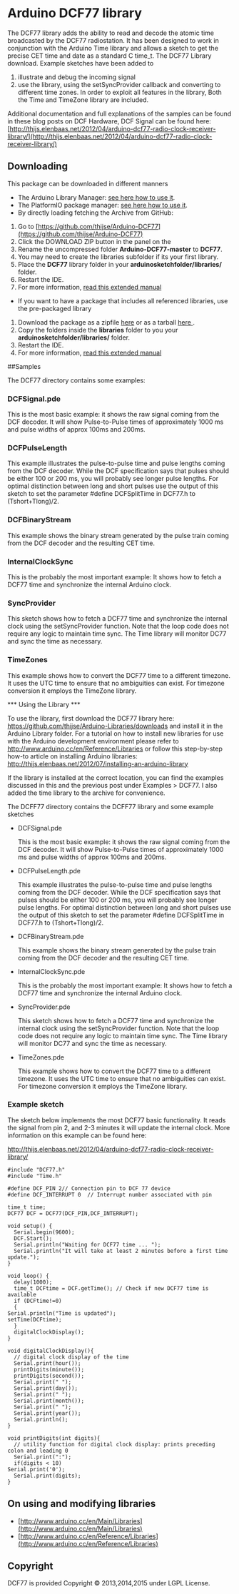 # Arduino DCF77 library

The DCF77 library adds the ability to read and decode the atomic time broadcasted by the 
DCF77 radiostation. It has been designed to work in conjunction with the Arduino Time 
library and allows a sketch to get the precise CET time and date as a standard C time_t.
The DCF77 Library download. Example sketches have been added to

1. illustrate and debug the incoming signal 
2. use the library, using the setSyncProvider callback and converting to different 
   time zones. In order to exploit all features in the library, Both the Time and 
   TimeZone library are included.

Additional documentation and full explanations of the samples can be found in these blog 
posts on DCF Hardware, DCF Signal can be found here:
[http://thijs.elenbaas.net/2012/04/arduino-dcf77-radio-clock-receiver-library/](http://thijs.elenbaas.net/2012/04/arduino-dcf77-radio-clock-receiver-library/)


## Downloading

This package can be downloaded in different manners 


- The Arduino Library Manager: [see here how to use it](http://www.arduino.cc/en/guide/libraries#toc3).
- The PlatformIO package manager: [see here how to use it](http://www.ikravets.com/computer-life/platformio/2014/10/07/integration-of-platformio-library-manager-to-arduino-and-energia-ides).
- By directly loading fetching the Archive from GitHub: 
 1. Go to [https://github.com/thijse/Arduino-DCF77](https://github.com/thijse/Arduino-DCF77)
 2. Click the DOWNLOAD ZIP button in the panel on the
 3. Rename the uncompressed folder **Arduino-DCF77-master** to **DCF77**.
 4. You may need to create the libraries subfolder if its your first library.  
 5. Place the **DCF77** library folder in your **arduinosketchfolder/libraries/** folder. 
 5. Restart the IDE.
 6. For more information, [read this extended manual](http://thijs.elenbaas.net/2012/07/installing-an-arduino-library/)
- If you want to have a package that includes all referenced libraries, use the pre-packaged library
 1. Download the package as a zipfile [here](https://github.com/thijse/Zipballs/blob/master/DCF77/DCF77.zip?raw=true) or as a tarball [here ](https://github.com/thijse/Zipballs/blob/master/DCF77/DCF77.tar.gz?raw=true).
 2. Copy the folders inside the **libraries** folder  to you your **arduinosketchfolder/libraries/** folder.
 3. Restart the IDE.
 3. For more information, [read this extended manual](http://thijs.elenbaas.net/2012/07/installing-an-arduino-library/)

##Samples
 
The DCF77 directory contains some examples:

### DCFSignal.pde

  This is the most basic example: it shows the raw signal coming from the 
  DCF decoder. It will show Pulse-to-Pulse times of approximately 1000 ms and 
  pulse widths of approx 100ms and 200ms.

### DCFPulseLength

  This example illustrates the pulse-to-pulse time and pulse lengths 
  coming from the DCF decoder. While the DCF specification says that pulses 
  should be either 100 or 200 ms, you will probably see longer pulse lengths. 
  For optimal distinction between long and short pulses use the output of this 
  sketch to set the parameter #define DCFSplitTime in DCF77.h to (Tshort+Tlong)/2.

### DCFBinaryStream

  This example shows the binary stream generated by the pulse train coming 
  from the DCF decoder and the resulting CET time.

### InternalClockSync

  This is the probably the most important example: It shows how to fetch a 
  DCF77 time and synchronize the internal Arduino clock. 

### SyncProvider

  This sketch shows how to fetch a DCF77 time and synchronize the internal clock 
  using the setSyncProvider function. Note that the loop code does not require any 
  logic to maintain time sync. The Time library will monitor DC77 and sync the 
  time as necessary. 

### TimeZones

  This example shows how to convert the DCF77 time to a different timezone. It uses 
  the UTC time to ensure that no ambiguities can exist. For timezone conversion it 
  employs the TimeZone library.


*** Using the Library ***

To use the library, first download the DCF77 library here: 
https://github.com/thijse/Arduino-Libraries/downloads
and install it in the Arduino Library folder. 
For a tutorial on how to install new libraries for use with the Arduino development 
environment please refer to http://www.arduino.cc/en/Reference/Libraries
or follow this step-by-step how-to article on installing Arduino libraries:
http://thijs.elenbaas.net/2012/07/installing-an-arduino-library

If the library is installed at the correct location, you can find the examples discussed 
in this and the previous post under Examples > DCF77. I also added the time library to 
the archive for convenience.

The DCFF77 directory contains the DCFF77 library and some example sketches

- DCFSignal.pde

  This is the most basic example: it shows the raw signal coming from the 
  DCF decoder. It will show Pulse-to-Pulse times of approximately 1000 ms and 
  pulse widths of approx 100ms and 200ms.

- DCFPulseLength.pde

  This example illustrates the pulse-to-pulse time and pulse lengths 
  coming from the DCF decoder. While the DCF specification says that pulses 
  should be either 100 or 200 ms, you will probably see longer pulse lengths. 
  For optimal distinction between long and short pulses use the output of this 
  sketch to set the parameter #define DCFSplitTime in DCF77.h to (Tshort+Tlong)/2.

- DCFBinaryStream.pde

  This example shows the binary stream generated by the pulse train coming 
  from the DCF decoder and the resulting CET time.

- InternalClockSync.pde

  This is the probably the most important example: It shows how to fetch a 
  DCF77 time and synchronize the internal Arduino clock. 

- SyncProvider.pde

  This sketch shows how to fetch a DCF77 time and synchronize the internal clock 
  using the setSyncProvider function. Note that the loop code does not require any 
  logic to maintain time sync. The Time library will monitor DC77 and sync the 
  time as necessary. 

- TimeZones.pde

  This example shows how to convert the DCF77 time to a different timezone. It uses 
  the UTC time to ensure that no ambiguities can exist. For timezone conversion it 
  employs the TimeZone library.

### Example sketch 
The sketch below implements the most DCF77 basic functionality. It reads the signal from 
pin 2, and 2-3 minutes it will update the internal clock. More information on this example 
can be found here: 

[http://thijs.elenbaas.net/2012/04/arduino-dcf77-radio-clock-receiver-library/
](http://thijs.elenbaas.net/2012/04/arduino-dcf77-radio-clock-receiver-library/)
    
    #include "DCF77.h"
    #include "Time.h"
    
    #define DCF_PIN 2// Connection pin to DCF 77 device
    #define DCF_INTERRUPT 0  // Interrupt number associated with pin
    
    time_t time;
    DCF77 DCF = DCF77(DCF_PIN,DCF_INTERRUPT);
    
    void setup() {
      Serial.begin(9600);
      DCF.Start();
      Serial.println("Waiting for DCF77 time ... ");
      Serial.println("It will take at least 2 minutes before a first time update.");
    }
    
    void loop() {
      delay(1000);
      time_t DCFtime = DCF.getTime(); // Check if new DCF77 time is available
      if (DCFtime!=0)
      {
    Serial.println("Time is updated");
    setTime(DCFtime);
      }
      digitalClockDisplay();  
    }
    
    void digitalClockDisplay(){
      // digital clock display of the time
      Serial.print(hour());
      printDigits(minute());
      printDigits(second());
      Serial.print(" ");
      Serial.print(day());
      Serial.print(" ");
      Serial.print(month());
      Serial.print(" ");
      Serial.print(year());
      Serial.println();
    }
    
    void printDigits(int digits){
      // utility function for digital clock display: prints preceding colon and leading 0
      Serial.print(":");
      if(digits < 10)
    Serial.print('0');
      Serial.print(digits);
    }

## On using and modifying libraries

- [http://www.arduino.cc/en/Main/Libraries](http://www.arduino.cc/en/Main/Libraries)
- [http://www.arduino.cc/en/Reference/Libraries](http://www.arduino.cc/en/Reference/Libraries) 

## Copyright

DCF77 is provided Copyright © 2013,2014,2015 under LGPL License.

